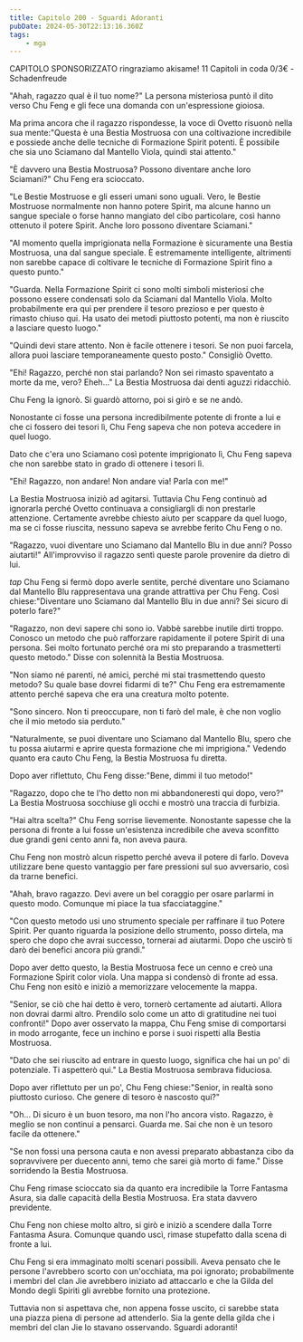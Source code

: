 ```yaml
---
title: Capitolo 200 - Sguardi Adoranti
pubDate: 2024-05-30T22:13:16.360Z
tags:
    - mga
---
```



CAPITOLO SPONSORIZZATO ringraziamo akisame!
11 Capitoli in coda 0/3€
-Schadenfreude


"Ahah, ragazzo qual è il tuo nome?" La persona misteriosa puntò il dito verso Chu Feng e gli fece una domanda con un'espressione gioiosa.


Ma prima ancora che il ragazzo rispondesse, la voce di Ovetto risuonò nella sua mente:"Questa è una Bestia Mostruosa con una coltivazione incredibile e possiede anche delle tecniche di Formazione Spirit potenti. È possibile che sia uno Sciamano dal Mantello Viola, quindi stai attento."


"È davvero una Bestia Mostruosa? Possono diventare anche loro Sciamani?" Chu Feng era scioccato.


"Le Bestie Mostruose e gli esseri umani sono uguali. Vero, le Bestie Mostruose normalmente non hanno potere Spirit, ma alcune hanno un sangue speciale o forse hanno mangiato del cibo particolare, così hanno ottenuto il potere Spirit. Anche loro possono diventare Sciamani."


"Al momento quella imprigionata nella Formazione è sicuramente una Bestia Mostruosa, una dal sangue speciale. È estremamente intelligente, altrimenti non sarebbe capace di coltivare le tecniche di Formazione Spirit fino a questo punto."


"Guarda. Nella Formazione Spirit ci sono molti simboli misteriosi che possono essere condensati solo da Sciamani dal Mantello Viola. Molto probabilmente era qui per prendere il tesoro prezioso e per questo è rimasto chiuso qui. Ha usato dei metodi piuttosto potenti, ma non è riuscito a lasciare questo luogo."


"Quindi devi stare attento. Non è facile ottenere i tesori. Se non puoi farcela, allora puoi lasciare temporaneamente questo posto." Consigliò Ovetto.


"Ehi! Ragazzo, perché non stai parlando? Non sei rimasto spaventato a morte da me, vero? Eheh..." La Bestia Mostruosa dai denti aguzzi ridacchiò.


Chu Feng la ignorò. Si guardò attorno, poi si girò e se ne andò.


Nonostante ci fosse una persona incredibilmente potente di fronte a lui e che ci fossero dei tesori lì, Chu Feng sapeva che non poteva accedere in quel luogo.


Dato che c'era uno Sciamano così potente imprigionato lì, Chu Feng sapeva che non sarebbe stato in grado di ottenere i tesori lì.


"Ehi! Ragazzo, non andare! Non andare via! Parla con me!"


La Bestia Mostruosa iniziò ad agitarsi. Tuttavia Chu Feng continuò ad ignorarla perché Ovetto continuava a consigliargli di non prestarle attenzione. Certamente avrebbe chiesto aiuto per scappare da quel luogo, ma se ci fosse riuscita, nessuno sapeva se avrebbe ferito Chu Feng o no.


"Ragazzo, vuoi diventare uno Sciamano dal Mantello Blu in due anni? Posso aiutarti!" All'improvviso il ragazzo sentì queste parole provenire da dietro di lui.


*tap* Chu Feng si fermò dopo averle sentite, perché diventare uno Sciamano dal Mantello Blu rappresentava una grande attrattiva per Chu Feng. Così chiese:"Diventare uno Sciamano dal Mantello Blu in due anni? Sei sicuro di poterlo fare?"


"Ragazzo, non devi sapere chi sono io. Vabbè sarebbe inutile dirti troppo. Conosco un metodo che può rafforzare rapidamente il potere Spirit di una persona. Sei molto fortunato perché ora mi sto preparando a trasmetterti questo metodo." Disse con solennità la Bestia Mostruosa.


"Non siamo né parenti, né amici, perché mi stai trasmettendo questo metodo? Su quale base dovrei fidarmi di te?" Chu Feng era estremamente attento perché sapeva che era una creatura molto potente.


"Sono sincero. Non ti preoccupare, non ti farò del male, è che non voglio che il mio metodo sia perduto."


"Naturalmente, se puoi diventare uno Sciamano dal Mantello Blu, spero che tu possa aiutarmi e aprire questa formazione che mi imprigiona." Vedendo quanto era cauto Chu Feng, la Bestia Mostruosa fu diretta.


Dopo aver riflettuto, Chu Feng disse:"Bene, dimmi il tuo metodo!"


"Ragazzo, dopo che te l'ho detto non mi abbandoneresti qui dopo, vero?" La Bestia Mostruosa socchiuse gli occhi e mostrò una traccia di furbizia.


"Hai altra scelta?" Chu Feng sorrise lievemente. Nonostante sapesse che la persona di fronte a lui fosse un'esistenza incredibile che aveva sconfitto due grandi geni cento anni fa, non aveva paura.


Chu Feng non mostrò alcun rispetto perché aveva il potere di farlo. Doveva utilizzare bene questo vantaggio per fare pressioni sul suo avversario, così da trarne benefici.


"Ahah, bravo ragazzo. Devi avere un bel coraggio per osare parlarmi in questo modo.
Comunque mi piace la tua sfacciataggine."


"Con questo metodo usi uno strumento speciale per raffinare il tuo Potere Spirit. Per quanto riguarda la posizione dello strumento, posso dirtela, ma spero che dopo che avrai successo, tornerai ad aiutarmi. Dopo che uscirò ti darò dei benefici ancora più grandi."


Dopo aver detto questo, la Bestia Mostruosa fece un cenno e creò una Formazione Spirit color viola. Una mappa si condensò di fronte ad essa. Chu Feng non esitò e iniziò a memorizzare velocemente la mappa.


"Senior, se ciò che hai detto è vero, tornerò certamente ad aiutarti. Allora non dovrai darmi altro. Prendilo solo come un atto di gratitudine nei tuoi confronti!" Dopo aver osservato la mappa, Chu Feng smise di comportarsi in modo arrogante, fece un inchino e porse i suoi rispetti alla Bestia Mostruosa.


"Dato che sei riuscito ad entrare in questo luogo, significa che hai un po' di potenziale. Ti aspetterò qui." La Bestia Mostruosa sembrava fiduciosa.


Dopo aver riflettuto per un po', Chu Feng chiese:"Senior, in realtà sono piuttosto curioso. Che genere di tesoro è nascosto qui?"


"Oh... Di sicuro è un buon tesoro, ma non l'ho ancora visto. Ragazzo, è meglio se non continui a pensarci. Guarda me. Sai che non è un tesoro facile da ottenere."


"Se non fossi una persona cauta e non avessi preparato abbastanza cibo da sopravvivere per duecento anni, temo che sarei già morto di fame." Disse sorridendo la Bestia Mostruosa.


Chu Feng rimase scioccato sia da quanto era incredibile la Torre Fantasma Asura, sia dalle capacità della Bestia Mostruosa. Era stata davvero previdente.


Chu Feng non chiese molto altro, si girò e iniziò a scendere dalla Torre Fantasma Asura. Comunque quando uscì, rimase stupefatto dalla scena di fronte a lui.


Chu Feng si era immaginato molti scenari possibili. Aveva pensato che le persone l'avrebbero scorto con un'occhiata, ma poi ignorato; probabilmente i membri del clan Jie avrebbero iniziato ad attaccarlo e che la Gilda del Mondo degli Spiriti gli avrebbe fornito una protezione.


Tuttavia non si aspettava che, non appena fosse uscito, ci sarebbe stata una piazza piena di persone ad attenderlo. Sia la gente della gilda che i membri del clan Jie lo stavano osservando. Sguardi adoranti!


